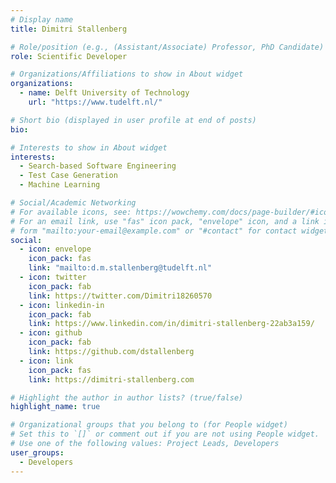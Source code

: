 ```yaml
---
# Display name
title: Dimitri Stallenberg

# Role/position (e.g., (Assistant/Associate) Professor, PhD Candidate)
role: Scientific Developer

# Organizations/Affiliations to show in About widget
organizations:
  - name: Delft University of Technology
    url: "https://www.tudelft.nl/"

# Short bio (displayed in user profile at end of posts)
bio:

# Interests to show in About widget
interests:
  - Search-based Software Engineering
  - Test Case Generation
  - Machine Learning

# Social/Academic Networking
# For available icons, see: https://wowchemy.com/docs/page-builder/#icons
# For an email link, use "fas" icon pack, "envelope" icon, and a link in the
# form "mailto:your-email@example.com" or "#contact" for contact widget.
social:
  - icon: envelope
    icon_pack: fas
    link: "mailto:d.m.stallenberg@tudelft.nl"
  - icon: twitter
    icon_pack: fab
    link: https://twitter.com/Dimitri18260570
  - icon: linkedin-in
    icon_pack: fab
    link: https://www.linkedin.com/in/dimitri-stallenberg-22ab3a159/
  - icon: github
    icon_pack: fab
    link: https://github.com/dstallenberg
  - icon: link
    icon_pack: fas
    link: https://dimitri-stallenberg.com

# Highlight the author in author lists? (true/false)
highlight_name: true

# Organizational groups that you belong to (for People widget)
# Set this to `[]` or comment out if you are not using People widget.
# Use one of the following values: Project Leads, Developers
user_groups:
  - Developers
---
```

